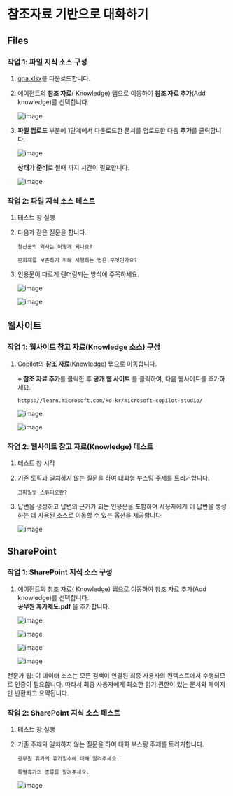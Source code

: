 # 참조자료 기반으로 대화하기

## Files
### 작업 1: 파일 지식 소스 구성

1. [qna.xlsx](https://github.com/FDX-edu/20250325_CopilotStudio/blob/main/files/qna.xlsx)를 다운로드합니다.</br>

2. 에이전트의 **참조 자료**( Knowledge) 탭으로 이동하여 **참조 자료 추가**(Add knowledge)를 선택합니다.

    ![image](https://github.com/user-attachments/assets/f1e184a1-f907-4587-86d8-e31d019d76a7)

3. **파일 업로드** 부분에 1단계에서 다운로드한 문서를 업로드한 다음 **추가**를 클릭합니다.

    ![image](https://github.com/user-attachments/assets/136c66cb-692e-4029-83b0-f293948f9a59)
   
    **상태**가 **준비**로 될때 까지 시간이 필요합니다. 

    ![image](https://github.com/user-attachments/assets/66577def-ca3a-4482-b48b-5635ef9900b7)

   
### 작업 2: 파일 지식 소스 테스트

1. 테스트 창 실행

2. 다음과 같은 질문을 합니다.
   
   ```
   철산군의 역사는 어떻게 되나요?
   ```
   ```
   문화재를 보존하기 위해 시행하는 법은 무엇인가요?
   ```

   
4. 인용문이 다르게 렌더링되는 방식에 주목하세요.

    ![image](https://github.com/user-attachments/assets/e096adf4-df00-473f-87f0-0b6307c8ec62)

    ![image](https://github.com/user-attachments/assets/43ac35dd-3310-4731-a67c-c0ff79150a73)
  
## 웹사이트
### 작업 1: 웹사이트 참고 자료(Knowledge 소스) 구성

1. Copilot의 **참조 자료**(Knowledge) 탭으로 이동합니다.
   
    **+ 참조 자료 추가**를 클릭한 후 **공개 웹 사이트** 를 클릭하여, 다음 웹사이트를 추가하세요.
    ```
    https://learn.microsoft.com/ko-kr/microsoft-copilot-studio/
    ```
    
    ![image](https://github.com/user-attachments/assets/42eaf93f-e3f6-44df-960b-2a55f2b8e65f)


    ![image](https://github.com/user-attachments/assets/edd77d92-1790-4ad9-a934-3d0521519114)


### 작업 2: 웹사이트 참고 자료(Knowledge) 테스트

1. 테스트 창 시작

2. 기존 토픽과 일치하지 않는 질문을 하여 대화형 부스팅 주제를 트리거합니다.

   ```
   코파일럿 스튜디오란?
   ```
   
3. 답변을 생성하고 답변의 근거가 되는 인용문을 포함하며 사용자에게 이 답변을 생성하는 데 사용된 소스로 이동할 수 있는 옵션을 제공합니다.

   ![image](https://github.com/user-attachments/assets/17afbc0a-1797-430e-8e2e-6bf341dcaa5b)


## SharePoint
### 작업 1: SharePoint 지식 소스 구성

1. 에이전트의 참조 자료( Knowledge) 탭으로 이동하여 참조 자료 추가(Add knowledge)를 선택합니다.</br>
   **공무원 휴가제도.pdf** 을 추가합니다.

    ![image](https://github.com/user-attachments/assets/a9969414-4bdc-40f9-9213-0cbab19496ee)

    ![image](https://github.com/user-attachments/assets/ce6ef2b3-84b4-4fd3-be2a-ef3d0729fe92)

    ![image](https://github.com/user-attachments/assets/c604d916-abde-4b04-b4bf-5fcae118b8a8)

    ![image](https://github.com/user-attachments/assets/8150c34c-bd7f-48dd-a63f-bc278b225040)

전문가 팁: 이 데이터 소스는 모든 검색이 연결된 최종 사용자의 컨텍스트에서 수행되므로 인증이 필요합니다. 따라서 최종 사용자에게 최소한 읽기 권한이 있는 문서와 페이지만 반환되고 요약됩니다.

### 작업 2: SharePoint 지식 소스 테스트

1. 테스트 창 실행

2. 기존 주제와 일치하지 않는 질문을 하여 대화 부스팅 주제를 트리거합니다.

   ```
   공무원 휴가의 휴가일수에 대해 알려주세요.
   ```
   ```
   특별휴가의 종류를 알려주세요.
   ```

    ![image](https://github.com/user-attachments/assets/f704dcb9-23f2-444f-82d7-1369701d84b1)
